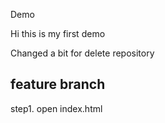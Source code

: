 Demo 

Hi this is my first demo

Changed a bit for delete repository

## feature branch

step1. open index.html